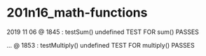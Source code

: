 # 201n16_math-functions

2019 11 06 @ 1845 :
testSum()
undefined
 TEST FOR sum() PASSES

 ... @ 1853 :
 testMultiply()
undefined
 TEST FOR multiply() PASSES

 
